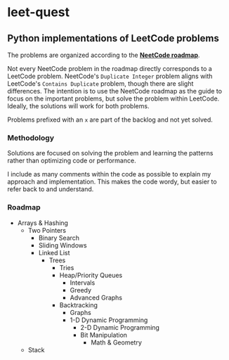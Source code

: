 # leet-quest
## Python implementations of LeetCode problems
The problems are organized according to the [**NeetCode roadmap**](https://neetcode.io/roadmap).

Not every NeetCode problem in the roadmap directly corresponds to a LeetCode problem. NeetCode's `Duplicate Integer` problem aligns with LeetCode's `Contains Duplicate` problem, though there are slight differences. The intention is to use the NeetCode roadmap as the guide to focus on the important problems, but solve the problem within LeetCode. Ideally, the solutions will work for both problems.

Problems prefixed with an `x` are part of the backlog and not yet solved.

### Methodology
Solutions are focused on solving the problem and learning the patterns rather than optimizing code or performance.

I include as many comments within the code as possible to explain my approach and implementation. This makes the code wordy, but easier to refer back to and understand.

### Roadmap
* Arrays & Hashing
  * Two Pointers
    * Binary Search
    * Sliding Windows
    * Linked List
      * Trees
        * Tries
        * Heap/Priority Queues
          * Intervals
          * Greedy
          * Advanced Graphs
        * Backtracking
          * Graphs
          * 1-D Dynamic Programming
            * 2-D Dynamic Programming
            * Bit Manipulation
              * Math & Geometry
  * Stack